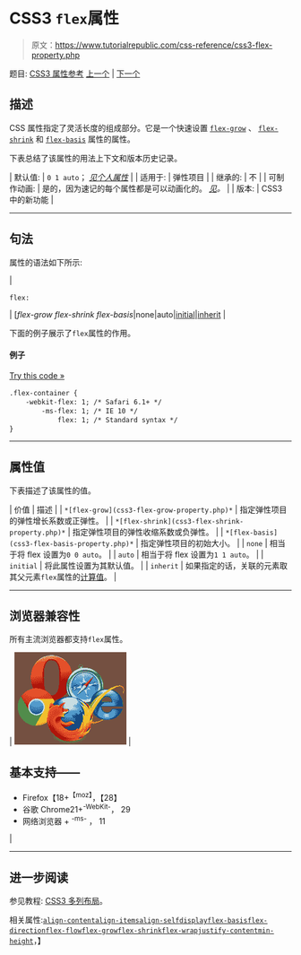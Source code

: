 # CSS3 `flex`属性

> 原文：<https://www.tutorialrepublic.com/css-reference/css3-flex-property.php>

题目: [CSS3 属性参考](css3-properties.php) [上一个](css-empty-cells-property.php) | [下一个](css3-flex-basis-property.php)

## 描述

CSS 属性指定了灵活长度的组成部分。它是一个快速设置 [`flex-grow`](css3-flex-grow-property.php) 、 [`flex-shrink`](css3-flex-shrink-property.php) 和 [`flex-basis`](css3-flex-basis-property.php) 属性的属性。

下表总结了该属性的用法上下文和版本历史记录。

| 默认值: | `0 1 auto`； *[见个人属性](#property-values)* |
| 适用于: | 弹性项目 |
| 继承的: | 不 |
| 可制作动画: | 是的，因为速记的每个属性都是可以动画化的。 [*见*](css-animatable-properties.php)*。* |
| 版本: | CSS3 中的新功能 |

* * *

## 句法

属性的语法如下所示:

| 

```
flex: 
```

 | [*flex-grow flex-shrink flex-basis*&#124;none&#124;auto&#124;[initial](../definitions.php#initial)&#124;[inherit](../definitions.php#inherit) |

下面的例子展示了`flex`属性的作用。

#### 例子

[Try this code »](../codelab.php?topic=css3&file=flex-property "Try this code using online Editor")

```
.flex-container {
    -webkit-flex: 1; /* Safari 6.1+ */
        -ms-flex: 1; /* IE 10 */
            flex: 1; /* Standard syntax */
}
```

* * *

## 属性值

下表描述了该属性的值。

| 价值 | 描述 |
| `*[flex-grow](css3-flex-grow-property.php)*` | 指定弹性项目的弹性增长系数或正弹性。 |
| `*[flex-shrink](css3-flex-shrink-property.php)*` | 指定弹性项目的弹性收缩系数或负弹性。 |
| `*[flex-basis](css3-flex-basis-property.php)*` | 指定弹性项目的初始大小。 |
| `none` | 相当于将 flex 设置为`0 0 auto`。 |
| `auto` | 相当于将 flex 设置为`1 1 auto`。 |
| `initial` | 将此属性设置为其默认值。 |
| `inherit` | 如果指定的话，关联的元素取其父元素`flex`属性的[计算值](../definitions.php#computed-value)。 |

* * *

## 浏览器兼容性

所有主流浏览器都支持`flex`属性。

| ![Browsers Icon](img/e9331123c77668c1832e541c2fca1002.png) | 

## 基本支持——

*   Firefox【18+<sup class="badge">【moz】</sup>，【28】
*   谷歌 Chrome21+<sup class="badge">-WebKit-</sup>， 29
*   网络浏览器 + <sup class="badge">-ms-</sup> ， 11

 |

* * *

## 进一步阅读

参见教程: [CSS3 多列布局](../css-tutorial/css3-multi-column-layouts.php)。

相关属性:[`align-content`](css3-align-content-property.php)[`align-items`](css3-align-items-property.php)[`align-self`](css3-align-self-property.php)[`display`](css-display-property.php)[`flex-basis`](css3-flex-basis-property.php)[`flex-direction`](css3-flex-direction-property.php)[`flex-flow`](css3-flex-flow-property.php)[`flex-grow`](css3-flex-grow-property.php)[`flex-shrink`](css3-flex-shrink-property.php)[`flex-wrap`](css3-flex-wrap-property.php)[`justify-content`](css3-justify-content-property.php)[`min-height`](css-min-height-property.php)，】